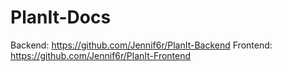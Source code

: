 # PlanIt-Docs
Backend: https://github.com/Jennif6r/PlanIt-Backend
Frontend: https://github.com/Jennif6r/PlanIt-Frontend
